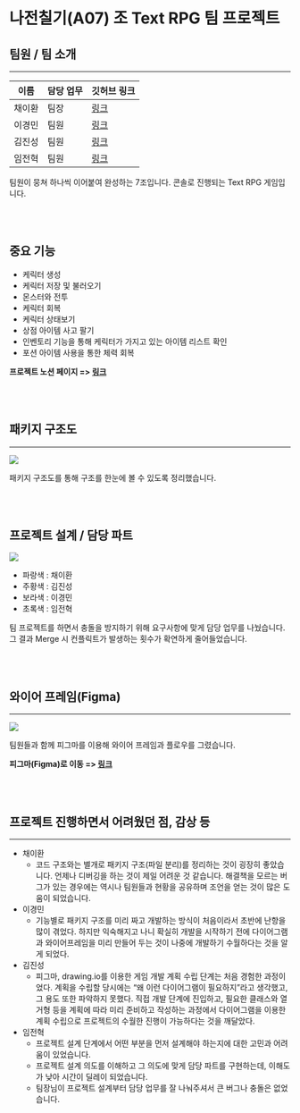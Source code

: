 # 나전칠기(A07) 조 Text RPG 팀 프로젝트


##  팀원 / 팀 소개
---

|이름|담당 업무|깃허브 링크|
|------|---|---|
|채이환|팀장|[링크](https://github.com/Hwan007)|
|이경민|팀원|[링크](https://github.com/kminsmin)|
|김진성|팀원|[링크](https://github.com/GYALLERHORN)|
|임전혁|팀원|[링크](https://github.com/yarogono)|

팀원이 뭉쳐 하나씩 이어붙여 완성하는 7조입니다.
콘솔로 진행되는 Text RPG 게임입니다.

<br/>
<br/>

## 중요 기능
- 케릭터 생성
- 케릭터 저장 및 불러오기
- 몬스터와 전투
- 케릭터 회복
- 케릭터 상태보기
- 상점 아이템 사고 팔기
- 인벤토리 기능을 통해 케릭터가 가지고 있는 아이템 리스트 확인
- 포션 아이템 사용을 통한 체력 회복


**프로젝트 노션 페이지 => [링크](https://slime-scorpio-806.notion.site/A07-ea6a544a282946ae9521b25dfe20a5a4)**

<br/>
<br/>

## 패키지 구조도
---

<img src="https://github.com/Hwan007/TextRPGing/assets/70641418/600eae7d-e6fd-4f69-880d-2af6e5a9ad76">

패키지 구조도를 통해 구조를 한눈에 볼 수 있도록 정리했습니다.

<br/>
<br/>

## 프로젝트 설계 / 담당 파트

<img src="https://user-images.githubusercontent.com/70641418/264863929-82a2a477-47d3-4451-a60e-ebf1d622df1e.png">

- 파랑색 : 채이환
- 주황색 : 김진성
- 보라색 : 이경민
- 초록색 : 임전혁

팀 프로젝트를 하면서 충돌을 방지하기 위해 요구사항에 맞게 담당 업무를 나눴습니다.
그 결과 Merge 시 컨플릭트가 발생하는 횟수가 확연하게 줄어들었습니다.

<br/>
<br/>


## 와이어 프레임(Figma)
---

<img src="https://github.com/Hwan007/TextRPGing/assets/70641418/4060384e-43d3-4be7-9f71-8ec8f751c88e">

팀원들과 함께 피그마를 이용해 와이어 프레임과 플로우를 그렸습니다.

**피그마(Figma)로 이동 => [링크](https://www.figma.com/file/b1qzjy9DpJYyyC1VZETMZx/TextRPGing?type=design&node-id=0%3A1&mode=design&t=csMIUSWw8cEYj3Xg-1)**

<br/>
<br/>


## 프로젝트 진행하면서 어려웠던 점, 감상 등
---

- 채이환 
    - 코드 구조와는 별개로 패키지 구조(파일 분리)를 정리하는 것이 굉장히 좋았습니다. 
    언제나 디버깅을 하는 것이 제일 어려운 것 같습니다.
    해결책을 모르는 버그가 있는 경우에는 역시나 팀원들과 현황을 공유하며 조언을 얻는 것이 많은 도움이 되었습니다.
- 이경민
    - 기능별로 패키지 구조를 미리 짜고 개발하는 방식이 처음이라서 초반에 난항을 많이 겪었다. 
    하지만 익숙해지고 나니 확실히 개발을 시작하기 전에 다이어그램과 와이어프레임을 미리 만들어 두는 것이 나중에 개발하기 수월하다는 것을 알게 되었다.
- 김진성
    - 피그마, drawing.io를 이용한 게임 개발 계획 수립 단계는 처음 경험한 과정이었다. 
    계획을 수립할 당시에는 “왜 이런 다이어그램이 필요하지”라고 생각했고, 그 용도 또한 파악하지 못했다. 
    직접 개발 단계에 진입하고, 필요한 클래스와 열거형 등을 계획에 따라 미리 준비하고 작성하는 과정에서 
    다이어그램을 이용한 계획 수립으로 프로젝트의 수월한 진행이 가능하다는 것을 깨달았다. 
- 임전혁
    - 프로젝트 설계 단계에서 어떤 부분을 먼저 설계해야 하는지에 대한 고민과 어려움이 있었습니다.
    - 프로젝트 설계 의도를 이해하고 그 의도에 맞게 담당 파트를 구현하는데, 이해도가 낮아 시간이 딜레이 되었습니다.
    - 팀장님이 프로젝트 설계부터 담당 업무를 잘 나눠주셔서 큰 버그나 충돌은 없었습니다.